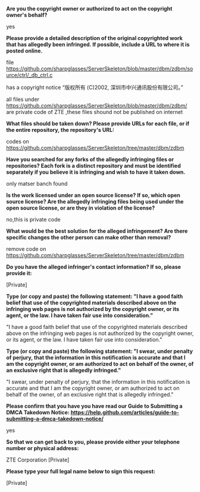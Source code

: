 **Are you the copyright owner or authorized to act on the copyright owner's behalf?**

yes

**Please provide a detailed description of the original copyrighted work that has allegedly been infringed. If possible, include a URL to where it is posted online.**


file https://github.com/sharpglasses/ServerSkeleton/blob/master/dbm/zdbm/source/ctrl/_db_ctrl.c 

has a copyright notice “版权所有 (C)2002, 深圳市中兴通讯股份有限公司。” 

all files under https://github.com/sharpglasses/ServerSkeleton/blob/master/dbm/zdbm/ are private code of ZTE ,these files shound not be published on internet

**What files should be taken down? Please provide URLs for each file, or if the entire repository, the repository's URL:**

codes on https://github.com/sharpglasses/ServerSkeleton/tree/master/dbm/zdbm

**Have you searched for any forks of the allegedly infringing files or repositories? Each fork is a distinct repository and must be identified separately if you believe it is infringing and wish to have it taken down.**

only matser banch found

**Is the work licensed under an open source license? If so, which open source license? Are the allegedly infringing files being used under the open source license, or are they in violation of the license?**

no,this is private code

**What would be the best solution for the alleged infringement? Are there specific changes the other person can make other than removal?**

remove code on https://github.com/sharpglasses/ServerSkeleton/tree/master/dbm/zdbm

**Do you have the alleged infringer's contact information? If so, please provide it:**

[Private]

**Type (or copy and paste) the following statement: "I have a good faith belief that use of the copyrighted materials described above on the infringing web pages is not authorized by the copyright owner, or its agent, or the law. I have taken fair use into consideration."**

"I have a good faith belief that use of the copyrighted materials described above on the infringing web pages is not authorized by the copyright owner, or its agent, or the law. I have taken fair use into consideration."

**Type (or copy and paste) the following statement: "I swear, under penalty of perjury, that the information in this notification is accurate and that I am the copyright owner, or am authorized to act on behalf of the owner, of an exclusive right that is allegedly infringed."**

"I swear, under penalty of perjury, that the information in this notification is accurate and that I am the copyright owner, or am authorized to act on behalf of the owner, of an exclusive right that is allegedly infringed."

**Please confirm that you have you have read our Guide to Submitting a DMCA Takedown Notice: https://help.github.com/articles/guide-to-submitting-a-dmca-takedown-notice/**

yes

**So that we can get back to you, please provide either your telephone number or physical address:**

ZTE Corporation [Private]

**Please type your full legal name below to sign this request:**

[Private]
